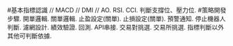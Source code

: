 #基本指標認識 //
MACD //
DMI //
AO. 
RSI. 
CCI. 
判斷支撐位、壓力位. 
#策略開發步驟. 
開單邏輯. 
關單邏輯. 
止盈設定(關單). 
止損設定(關單). 
預警通知. 
停止機器人判斷. 
濾網設計. 
績效驗證. 
回測. 
API串接. 
交易對挑選. 
交易所挑選. 
指標判斷以外其他可判斷依據. 
